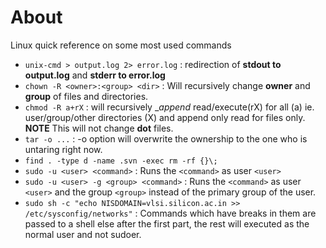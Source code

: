 # About
Linux quick reference on some most used commands

- `unix-cmd > output.log 2> error.log` : redirection of **stdout to output.log** and **stderr to error.log** 
- `chown -R <owner>:<group> <dir>` : Will recursively change __owner__ and __group__ of files and directories.
- `chmod -R a+rX` : will recursively __append_ read/execute(rX) for all (a) ie. user/group/other directories (X) and append only read for files only. **NOTE** This will not change __dot__ files.
- `tar -o ...` : -o option will overwrite the ownership to the one who is untaring right now.
- `find . -type d -name .svn -exec rm -rf {}\;`
- `sudo -u <user> <command>` : Runs the `<command>` as user `<user>`
- `sudo -u <user> -g <group> <command>` : Runs the `<command>` as user `<user>` and the group `<group>` instead of the primary group of the user.
- `sudo sh -c "echo NISDOMAIN=vlsi.silicon.ac.in >> /etc/sysconfig/networks"` : Commands which have breaks in them are passed to a shell else after the first part, the rest will executed as the normal user and not sudoer.

